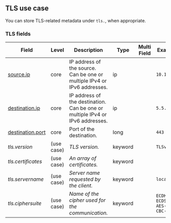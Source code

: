 ## TLS use case

You can store TLS-related metadata under `tls.`, when appropriate.


### <a name="tls"></a> TLS fields


| Field  | Level  | Description  | Type  | Multi Field  | Example  |
|---|---|---|---|---|---|
| [source.ip](https://github.com/elastic/ecs#source.ip)  | core | IP address of the source.<br/>Can be one or multiple IPv4 or IPv6 addresses. | ip |  | `10.1.1.10` |
| [destination.ip](https://github.com/elastic/ecs#destination.ip)  | core | IP address of the destination.<br/>Can be one or multiple IPv4 or IPv6 addresses. | ip |  | `5.5.5.5` |
| [destination.port](https://github.com/elastic/ecs#destination.port)  | core | Port of the destination. | long |  | `443` |
| <a name="tls.version"></a>*tls.version* | (use case) | *TLS version.* | keyword |  | `TLSv1.2` |
| <a name="tls.certificates"></a>*tls.certificates* | (use case) | *An array of certificates.* | keyword |  |  |
| <a name="tls.servername"></a>*tls.servername* | (use case) | *Server name requested by the client.* | keyword |  | `localhost` |
| <a name="tls.ciphersuite"></a>*tls.ciphersuite* | (use case) | *Name of the cipher used for the communication.* | keyword |  | `ECDHE-ECDSA-AES-128-CBC-SHA` |



